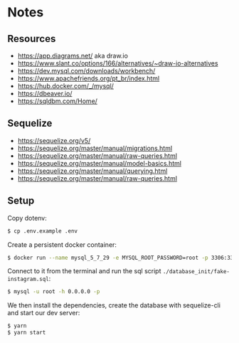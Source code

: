 # Notes

## Resources

- https://app.diagrams.net/ aka draw.io
- https://www.slant.co/options/166/alternatives/~draw-io-alternatives
- https://dev.mysql.com/downloads/workbench/
- https://www.apachefriends.org/pt_br/index.html
- https://hub.docker.com/_/mysql/
- https://dbeaver.io/
- https://sqldbm.com/Home/

## Sequelize

- https://sequelize.org/v5/
- https://sequelize.org/master/manual/migrations.html
- https://sequelize.org/master/manual/raw-queries.html
- https://sequelize.org/master/manual/model-basics.html
- https://sequelize.org/master/manual/querying.html
- https://sequelize.org/master/manual/raw-queries.html

## Setup

Copy dotenv:

```bash
$ cp .env.example .env
```

Create a persistent docker container:

```bash
$ docker run --name mysql_5_7_29 -e MYSQL_ROOT_PASSWORD=root -p 3306:3306 -d mysql:5
```

Connect to it from the terminal and run the sql script `./database_init/fake-instagram.sql`:

```bash
$ mysql -u root -h 0.0.0.0 -p
```

We then install the dependencies, create the database with sequelize-cli and
start our dev server:

```bash
$ yarn
$ yarn start
```